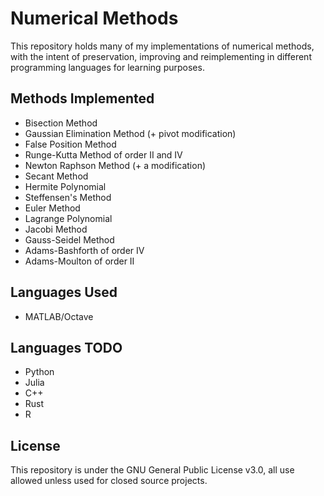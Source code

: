 # Numerical Methods
This repository holds many of my implementations of numerical methods, with the intent of 
preservation, improving and reimplementing in different programming languages for learning 
purposes.

## Methods Implemented
- Bisection Method
- Gaussian Elimination Method (+ pivot modification)
- False Position Method
- Runge-Kutta Method of order II and IV
- Newton Raphson Method (+ a modification)
- Secant Method
- Hermite Polynomial
- Steffensen's Method
- Euler Method
- Lagrange Polynomial
- Jacobi Method
- Gauss-Seidel Method
- Adams-Bashforth of order IV
- Adams-Moulton of order II

## Languages Used
- MATLAB/Octave

## Languages TODO
- Python
- Julia
- C++
- Rust
- R

## License
This repository is under the GNU General Public License v3.0, all use allowed unless used for closed source projects.
